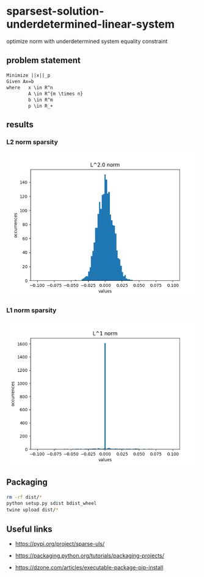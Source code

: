 # sparsest-solution-underdetermined-linear-system
optimize norm with underdetermined system equality constraint

## problem statement

```
Minimize ||x||_p
Given Ax=b
where   x \in R^n
        A \in R^{m \times n}
        b \in R^m
        p \in R_+
```

## results

### L2 norm sparsity

![norm2](https://raw.githubusercontent.com/khanhhhh/sparse-uls/main/assets/norm2.png)

### L1 norm sparsity

![norm1](https://raw.githubusercontent.com/khanhhhh/sparse-uls/main/assets/norm1.png)

## Packaging

```bash
rm -rf dist/*
python setup.py sdist bdist_wheel
twine upload dist/*
```


## Useful links

- https://pypi.org/project/sparse-uls/

- https://packaging.python.org/tutorials/packaging-projects/

- https://dzone.com/articles/executable-package-pip-install
